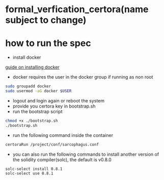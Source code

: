 # formal_verfication_certora(name subject to change)

# how to run the spec

- install docker

[guide on installing docker](https://docs.docker.com/engine/install/)

- docker requires the user in the docker group if running as non root

```bash
sudo groupadd docker
sudo usermod -aG docker $USER
```
- logout and login again or reboot the system
- provide you certora key in bootstrap.sh
- run the bootstrap script
```bash
chmod +x ./bootstrap.sh
./bootstrap.sh
```
- run the following command inside the container
```bash
certoraRun /project/conf/sarcophagus.conf
```

- you can also run the following commands to install another version of the solidity compiler(solc), the default is v0.8.0

```bash
solc-select install 0.8.1
solc-select use 0.8.1 
```

